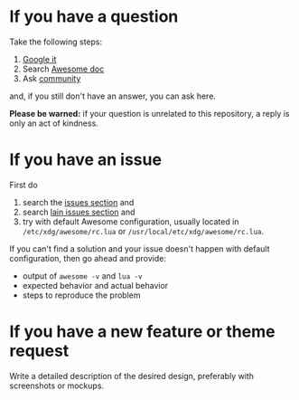 # If you have a question

Take the following steps:

1. [Google it](https://encrypted.google.com)
2. Search [Awesome doc](https://awesomewm.org/doc)
3. Ask [community](https://awesomewm.org/community)

and, if you still don't have an answer, you can ask here.

**Please be warned:** if your question is unrelated to this repository, a reply is only an act of kindness.

# If you have an issue

First do

1. search the [issues section](https://github.com/copycat-killer/awesome-copycats/issues) and
2. search [lain issues section](https://github.com/copycat-killer/lain/issues) and
2. try with default Awesome configuration, usually located in `/etc/xdg/awesome/rc.lua` or `/usr/local/etc/xdg/awesome/rc.lua`.

If you can't find a solution and your issue doesn't happen with default configuration, then go ahead and provide:

* output of `awesome -v` and `lua -v`
* expected behavior and actual behavior
* steps to reproduce the problem

# If you have a new feature or theme request

Write a detailed description of the desired design, preferably with screenshots or mockups.
